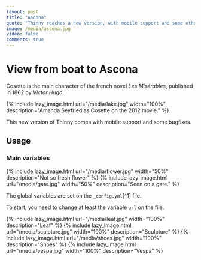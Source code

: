 ```yaml
---
layout: post
title: "Ascona"
quote: "Thinny reaches a new version, with mobile support and some other cool features."
image: /media/ascona.jpg
video: false
comments: true
---
```


# View from boat to Ascona

Cosette is the main character of the french novel _Les Misérables_, published in 1862 by _Victor Hugo_.

{% include lazy_image.html url="/media/lake.jpg" width="100%" description="Amanda Seyfried as Cosette on the 2012 movie." %}

This new version of Thinny comes with mobile support and some bugfixes.

## Usage

### Main variables

{% include lazy_image.html url="/media/flower.jpg" width="50%" description="Not so fresh flower" %}
{% include lazy_image.html url="/media/gate.jpg"   width="50%" description="Seen on a gate." %}

The global variables are set on the `_config.yml`[^1] file.

To start, you need to change at least the variable `url` on the file.

{% include lazy_image.html url="/media/leaf.jpg"      width="100%" description="Leaf" %}
{% include lazy_image.html url="/media/sculpture.jpg" width="100%" description="Sculpture" %}
{% include lazy_image.html url="/media/shoes.jpg"     width="100%" description="Shoes" %}
{% include lazy_image.html url="/media/vespa.jpg"     width="100%" description="Vespa" %}

